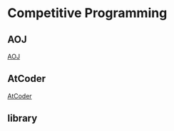 # Competitive Programming
## AOJ
[AOJ](http://judge.u-aizu.ac.jp/onlinejudge/ "AOJ")

## AtCoder
[AtCoder](http://atcoder.jp/ "AtCoder")

## library